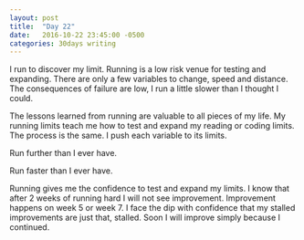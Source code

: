 ```yaml
---
layout: post
title:  "Day 22"
date:   2016-10-22 23:45:00 -0500
categories: 30days writing
---
```

I run to discover my limit. Running is a low risk venue for testing and expanding. There are only a few variables to change, speed and distance. The consequences of failure are low, I run a little slower than I thought I could. 

The lessons learned from running are valuable to all pieces of my life. My running limits teach me how to test and expand my reading or coding limits. The process is the same. I push each variable to its limits. 

Run further than I ever have. 

Run faster than I ever have.

Running gives me the confidence to test and expand my limits. I know that after 2 weeks of running hard I will not see improvement. Improvement happens on week 5 or week 7. I face the dip with confidence that my stalled improvements are just that, stalled. Soon I will improve simply because I continued.
